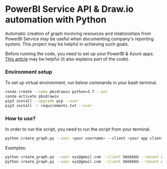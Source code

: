 # PowerBI Service API & Draw.io automation with Python

Automatic creation of graph involving resources and relationships from PowerBI Service may be useful when documenting company's reporting system. 
This project may be helpful in achieving such goals.

Before running the code, you need to set up your PowerBI & Azure apps. 
[This article](https://www.datalineo.com/post/power-bi-rest-api-with-python-and-microsoft-authentication-library-msal) may be helpful (it also explains part of the code).


### Environment setup

To set up virtual environment, run below commands in your bash terminal.
```bash
conda create --name pbidrawio python=3.7 --yes
conda activate pbidrawio
pip3 install --upgrade pip --user
pip3 install -r requirements.txt --user
```

### How to use?

In order to run the script, you need to run the script from your terminal.
```bash
python create_graph.py --user <your username> --client <your app client id> --tenant <your app tenant id> --ws_names <list of workspace names, leave empty if want all>
```

Examples:
```bash
python create_graph.py --user xyz@gmail.com --client bbbbbbb --tenant aaaaaaa --ws_names "workspace number one" "workspace number two"
python create_graph.py --user xyz@gmail.com --client bbbbbbb --tenant aaaaaaa --ws_names
```
